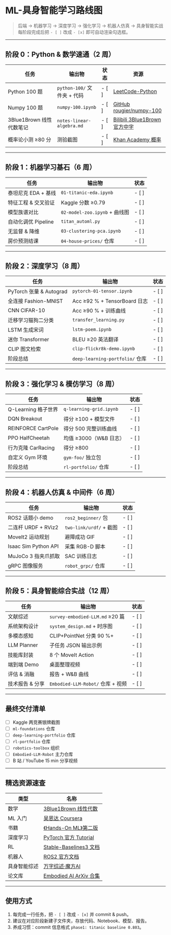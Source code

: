 # ML-具身智能学习路线图

> 后端 → 机器学习 → 深度学习 → 强化学习 → 机器人仿真 → 具身智能实战  
> 每阶段完成后把 `- [ ]` 改成 `- [x]` 即可自动渲染勾选框。

---

## 阶段 0：Python & 数学速通（2 周）

| 任务                 | 输出物                       | 状态    | 资源                                                                                   |
|--------------------|---------------------------|-------|--------------------------------------------------------------------------------------|
| Python 100 题       | `python-100/` 文件夹 + 代码    | - [ ] | <a href="https://leetcode.cn/problemset/all">LeetCode-Python</a>                     |
| Numpy 100 题        | `numpy-100.ipynb`         | - [ ] | <a href="https://github.com/rougier/numpy-100">GitHub rougier/numpy-100</a>          |
| 3Blue1Brown 线性代数笔记 | `notes-linear-algebra.md` | - [ ] | <a href="https://www.bilibili.com/video/B1Ws411c7d4">Bilibili 3Blue1Brown 官方中字</a>   |
| 概率论小测 ≥80 分        | 测验截图                      | - [ ] | <a href="https://zh.khanacademy.org/math/statistics-probability">Khan Academy 概率</a> |

---

## 阶段 1：机器学习基石（6 周）

| 任务 | 输出物 | 状态 |
|---|---|---|
| 泰坦尼克 EDA + 基线 | `01-titanic-eda.ipynb` | - [ ] |
| 特征工程 & 交叉验证 | Kaggle 分数 ≥0.79 | - [ ] |
| 模型族谱对比 | `02-model-zoo.ipynb` + 曲线图 | - [ ] |
| 自动化调优 Pipeline | `titan_automl.py` | - [ ] |
| 无监督 & 降维 | `03-clustering-pca.ipynb` | - [ ] |
| 房价预测结课 | `04-house-prices/` 仓库 | - [ ] |

---

## 阶段 2：深度学习（8 周）

| 任务 | 输出物 | 状态 |
|---|---|---|
| PyTorch 张量 & Autograd | `pytorch-01-tensor.ipynb` | - [ ] |
| 全连接 Fashion-MNIST | Acc ≥92 % + TensorBoard 日志 | - [ ] |
| CNN CIFAR-10 | Acc ≥90 % + 训练曲线 | - [ ] |
| 迁移学习猫狗二分类 | `transfer_learning.py` | - [ ] |
| LSTM 生成宋词 | `lstm-poem.ipynb` | - [ ] |
| 迷你 Transformer | BLEU ≥20 英法翻译 | - [ ] |
| CLIP 图文检索 | `clip-flickr8k-demo.ipynb` | - [ ] |
| 阶段总结 | `deep-learning-portfolio/` 仓库 | - [ ] |

---

## 阶段 3：强化学习 & 模仿学习（8 周）

| 任务 | 输出物 | 状态 |
|---|---|---|
| Q-Learning 格子世界 | `q-learning-grid.ipynb` | - [ ] |
| DQN Breakout | 得分 ≥100 + 模型文件 | - [ ] |
| REINFORCE CartPole | 得分 500 完整训练曲线 | - [ ] |
| PPO HalfCheetah | 均值 ≥3000（W&B 日志） | - [ ] |
| 行为克隆 CarRacing | 得分 ≥800 | - [ ] |
| 自定义 Gym 环境 | `gym-foo/` 独立包 | - [ ] |
| 阶段总结 | `rl-portfolio/` 仓库 | - [ ] |

---

## 阶段 4：机器人仿真 & 中间件（6 周）

| 任务 | 输出物 | 状态 |
|---|---|---|
| ROS2 话题小 demo | `ros2_beginner/` 包 | - [ ] |
| 二连杆 URDF + RViz2 | `two-link/urdf/` + 截图 | - [ ] |
| MoveIt2 运动规划 | 避障成功 GIF | - [ ] |
| Isaac Sim Python API | 采集 RGB-D 脚本 | - [ ] |
| MuJoCo 3 指夹爪抓取 | SAC 训练日志 | - [ ] |
| gRPC 图像服务 | `robot_grpc/` 仓库 | - [ ] |

---

## 阶段 5：具身智能综合实战（12 周）

| 任务 | 输出物 | 状态 |
|---|---|---|
| 文献综述 | `survey-embodied-LLM.md` ≥20 篇 | - [ ] |
| 系统架构设计 | `system_design.md` + 时序图 | - [ ] |
| 多模态感知 | CLIP+PointNet 分类 90 %+ | - [ ] |
| LLM Planner | 子任务 JSON 输出示例 | - [ ] |
| 技能库封装 | 8 个 MoveIt Action | - [ ] |
| 端到端 Demo | 桌面整理视频 | - [ ] |
| 评估 & 消融 | 报告 + W&B 曲线 | - [ ] |
| 技术报告 & 分享 | `Embodied-LLM-Robot/` 仓库 + 视频 | - [ ] |

---

## 最终交付清单

- [ ] Kaggle 两竞赛银牌截图  
- [ ] `ml-foundations` 仓库  
- [ ] `deep-learning-portfolio` 仓库  
- [ ] `rl-portfolio` 仓库  
- [ ] `robotics-toolbox` 组织  
- [ ] `Embodied-LLM-Robot` 主力仓库  
- [ ] B 站 / YouTube 15 min 分享视频  

---

## 精选资源速查
| 类型     | 名称                                                                                                                                |
|--------|-----------------------------------------------------------------------------------------------------------------------------------|
| 数学     | <a href="https://www.bilibili.com/video/B1Ws411c7d4">3Blue1Brown 线性代数</a>                                                         |
| ML 入门  | <a href="https://www.coursera.org/learn/machine-learning">吴恩达 Coursera</a>                                                        |
| 书籍     | <a href="https://github.com/ageron/handson-ml3">《Hands-On ML》第二版 </a>                                                             |
| 深度学习   | <a href="https://pytorch.org/tutorials/">PyTorch 官方 Tutorial</a>                                                                  |
| RL     | <a href="https://stable-baselines3.readthedocs.io/">Stable-Baselines3 文档</a>                                                      |
| 机器人    | <a href="https://docs.ros.org/en/rolling/">ROS2 官方文档</a>                                                                          |
| 具身智能综述 | <a href="http://mp.weixin.qq.com/s?__biz=MzI1MzUyMTMwOA==&mid=2247496753&idx=1&sn=8bde6d097cba2018289956ec7dd04cd4">万字综述·魔方AI</a> |
| 论文库    | <a href="https://github.com/embodied-ai/awesome-embodied-ai">Embodied AI ArXiv 合集</a>                                             |


---

## 使用方式

1. 每完成一行任务，把 `- [ ]` 改成 `- [x]` 并 commit & push。  
2. 建议在对应阶段新建子文件夹，存放代码、Notebook、模型、报告。  
3. 养成习惯：commit 信息格式 `phase1: titanic baseline 0.803`。
